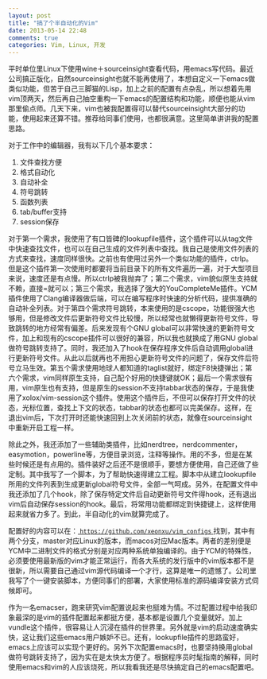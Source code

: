 ```yaml
---
layout: post
title: "搞了个半自动化的Vim"
date: 2013-05-14 22:48
comments: true
categories: Vim, Linux, 开发
---
```


<p>
平时单位里Linux下使用wine＋sourceinsight查看代码，用emacs写代码。最近公司搞正版化，自然sourceinsight也就不能再使用了，本想自定义一下emacs做类似功能，但苦于自己三脚猫的Lisp，加上之前的配置有点杂乱，所以想着先用vim顶两天，然后再自己抽空重构一下emacs的配置结构和功能，顺便也能从vim那里偷点师。几天下来，vim也被我配置得可以替代sourceinsight大部分的功能，使用起来还算不错。推荐给同事们使用，也都很满意。这里简单讲讲我的配置思路。
</p>
<p>
对于工作中的编辑器，我有以下几个基本要求：
</p><ol>
<li>文件查找方便
</li>
<li>格式自动化
</li>
<li>自动补全
</li>
<li>符号跳转
</li>
<li>函数列表
</li>
<li>tab/buffer支持
</li>
<li>session保存
</li>
</ol>


<p>
对于第一个需求，我使用了有口皆碑的lookupfile插件，这个插件可以从tag文件中快速查找文件，也可以在自己生成的文件列表中查找。我自己是使用文件列表的方式来查找，速度同样很快。之前也有使用过另外一个类似功能的插件，ctrlp。但是这个插件第一次使用时都要将当前目录下的所有文件遍历一遍，对于大型项目来说，速度还是有点慢。所以ctrlp被我抛弃了；第二个需求，vim貌似原生支持就不赖，直接=就可以；第三个需求，我选择了强大的YouCompleteMe插件。YCM插件使用了Clang编译器做后端，可以在编写程序时快速的分析代码，提供准确的自动补全列表。对于第四个需求符号跳转，本来使用的是cscope，功能很强大也够用，但是修改文件后更新符号文件比较慢，所以经常也就懒得更新符号文件，导致跳转的地方经常有偏差。后来发现有个GNU global可以非常快速的更新符号文件，加上和现有的cscope插件可以很好的兼容，所以我也就换成了用GNU global做符号跳转支持了。同时，我还加入了hook在保存程序文件后自动调用global进行更新符号文件。从此以后就再也不用担心更新符号文件的问题了，保存文件后符号立马生效。第五个需求使用地球人都知道的taglist就好，绑定F8快捷弹出；第六个需求，vim同样原生支持，自己配个好用的快捷键就OK；最后一个需求很有用，vim原生也有支持，但是原生的session不支持tabbar状态的保存，于是我使用了xolox/vim-session这个插件。使用这个插件后，不但可以保存打开文件的状态，光标位置，查找上下文的状态，tabbar的状态也都可以完美保存。这样，在退出vim后，下次打开时还能快速回到上次关闭前的状态，就像在sourceinsight中重新开启工程一样。
</p>
<p>
除此之外，我还添加了一些辅助类插件，比如nerdtree，nerdcommenter，easymotion，powerline等，方便目录浏览，注释等操作。用的不多，但是在某些时候还是有点用的。插件装好之后还不是很顺手，要想方便使用，自己还做了些定制。其中我写了一个脚本，为了帮助快速得建立工程。脚本中从建立lookupfile所用的文件列表到生成更新global符号文件，全部一气呵成。另外，在配置文件中我还添加了几个hook，除了保存特定文件后自动更新符号文件得hook，还有退出vim后自动保存session的hook。最后，将常用功能都绑定到快捷键上，这样使用起来就省力多了。到此，半自动化的vim就算完成了。
</p>
<p>
配置好的内容可以在：<a href="https://github.com/xeonxu/vim_configs"> <code>https://github.com/xeonxu/vim_configs</code> </a> 找到，其中有两个分支，master对应Linux的版本，而macos对应Mac版本。两者的差别便是YCM中二进制文件的格式分别是对应两种系统单独编译的。由于YCM的特殊性，必须要使用最新版的vim才能正常运行，而各大系统的发行版中的vim版本都不是很新，所以需要自己通过vim源代码编译一个才行，这算是唯一的遗憾了。公司里我写了个一键安装脚本，方便同事们的部署，大家使用标准的源码编译安装方式伺候即可。
</p>
<p>
作为一名emacser，跑来研究vim配置说起来也挺难为情。不过配置过程中给我印象最深的是vim的插件配置起来都挺方便，基本都是设置几个变量就好。加上vundle这个插件，很容易让人沉浸在插件的世界里。另外就是vim的启动速度确实快，这让我们这些emacs用户嫉妒不已。还有，lookupfile插件的思路蛮好，emacs上应该可以实现个更好的。另外下次配置emacs时，也要坚持换用global做符号跳转支持了，因为实在是太快太方便了。根据程序员时髦指南的解释，同时使用emacs和vim的人应该烧死，所以我看我还是尽快搞定自己的emacs配置吧。
</p>